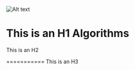 ![Alt text](/Users/gichulkim/Desktop/handong/git/Friends.png)

This is an H1
Algorithms
=============


This is an H2

===========
This is an H3

